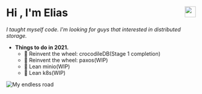 <h1>Hi <img src="https://github.com/TheDudeThatCode/TheDudeThatCode/blob/master/Assets/Hi.gif" width="29px" align="right">, I'm Elias</h1> 

*I taught myself code. I'm looking for guys that interested in distributed storage.*

- **Things to do in 2021.**
  - 🌈 Reinvent the wheel: crocodileDB(Stage 1 completion)
  - 🌈 Reinvent the wheel: paxos(WIP)
  - 🌈 Lean minio(WIP)
  - 🌈 Lean k8s(WIP)
<!-- <img src="https://img.halfrost.com/Blog/ArticleTitleImage/4.gif"> -->
<img src="https://github-readme-svg.vercel.app/api/v1/svg/road?cartype=normal&p=center" alt="My endless road" />

